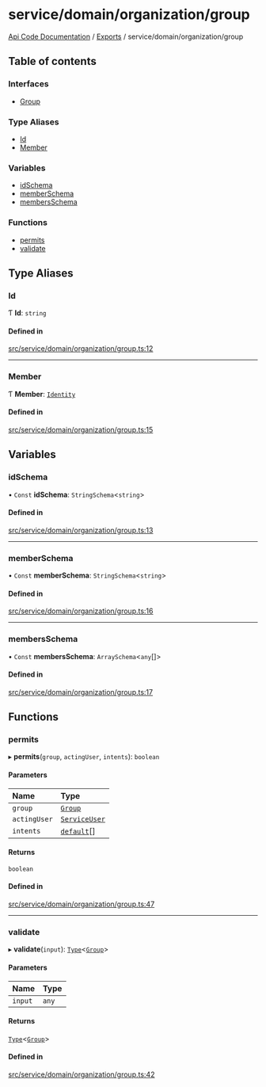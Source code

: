 # service/domain/organization/group
 
[Api Code Documentation](../README.md) / [Exports](../modules.md) / service/domain/organization/group

## Table of contents

### Interfaces

- [Group](../interfaces/service_domain_organization_group.Group.md)

### Type Aliases

- [Id](service_domain_organization_group.md#id)
- [Member](service_domain_organization_group.md#member)

### Variables

- [idSchema](service_domain_organization_group.md#idschema)
- [memberSchema](service_domain_organization_group.md#memberschema)
- [membersSchema](service_domain_organization_group.md#membersschema)

### Functions

- [permits](service_domain_organization_group.md#permits)
- [validate](service_domain_organization_group.md#validate)

## Type Aliases

### Id

Ƭ **Id**: `string`

#### Defined in

[src/service/domain/organization/group.ts:12](https://github.com/openkfw/TruBudget/blob/422cbec/api/src/service/domain/organization/group.ts#L12)

___

### Member

Ƭ **Member**: [`Identity`](service_domain_organization_identity.md#identity)

#### Defined in

[src/service/domain/organization/group.ts:15](https://github.com/openkfw/TruBudget/blob/422cbec/api/src/service/domain/organization/group.ts#L15)

## Variables

### idSchema

• `Const` **idSchema**: `StringSchema`\<`string`\>

#### Defined in

[src/service/domain/organization/group.ts:13](https://github.com/openkfw/TruBudget/blob/422cbec/api/src/service/domain/organization/group.ts#L13)

___

### memberSchema

• `Const` **memberSchema**: `StringSchema`\<`string`\>

#### Defined in

[src/service/domain/organization/group.ts:16](https://github.com/openkfw/TruBudget/blob/422cbec/api/src/service/domain/organization/group.ts#L16)

___

### membersSchema

• `Const` **membersSchema**: `ArraySchema`\<`any`[]\>

#### Defined in

[src/service/domain/organization/group.ts:17](https://github.com/openkfw/TruBudget/blob/422cbec/api/src/service/domain/organization/group.ts#L17)

## Functions

### permits

▸ **permits**(`group`, `actingUser`, `intents`): `boolean`

#### Parameters

| Name | Type |
| :------ | :------ |
| `group` | [`Group`](../interfaces/service_domain_organization_group.Group.md) |
| `actingUser` | [`ServiceUser`](../interfaces/service_domain_organization_service_user.ServiceUser.md) |
| `intents` | [`default`](authz_intents.md#default)[] |

#### Returns

`boolean`

#### Defined in

[src/service/domain/organization/group.ts:47](https://github.com/openkfw/TruBudget/blob/422cbec/api/src/service/domain/organization/group.ts#L47)

___

### validate

▸ **validate**(`input`): [`Type`](result.md#type)\<[`Group`](../interfaces/service_domain_organization_group.Group.md)\>

#### Parameters

| Name | Type |
| :------ | :------ |
| `input` | `any` |

#### Returns

[`Type`](result.md#type)\<[`Group`](../interfaces/service_domain_organization_group.Group.md)\>

#### Defined in

[src/service/domain/organization/group.ts:42](https://github.com/openkfw/TruBudget/blob/422cbec/api/src/service/domain/organization/group.ts#L42)
